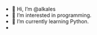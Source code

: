 - 👋 Hi, I’m @alkales
- 👀 I’m interested in programming.
- 🌱 I’m currently learning Python.
- 
<!---
alkales/alkales is a ✨ special ✨ repository because its `README.md` (this file) appears on your GitHub profile.
You can click the Preview link to take a look at your changes.
--->
